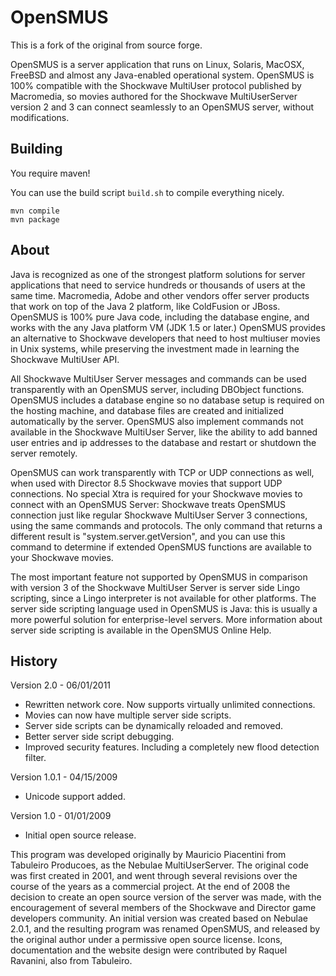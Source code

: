 # OpenSMUS

This is a fork of the original from source forge.

OpenSMUS is a server application that runs on Linux, Solaris, MacOSX, FreeBSD and almost any Java-enabled operational system. OpenSMUS is 100% compatible with the Shockwave MultiUser protocol published by Macromedia, so movies authored for the Shockwave MultiUserServer version 2 and 3 can connect seamlessly to an OpenSMUS server, without modifications.

## Building

You require maven!

You can use the build script `build.sh` to compile everything nicely.

```
mvn compile
mvn package
```

## About

Java is recognized as one of the strongest platform solutions for server applications that need to service hundreds or thousands of users at the same time. Macromedia, Adobe and other vendors offer server products that work on top of the Java 2 platform, like ColdFusion or JBoss. OpenSMUS is 100% pure Java code, including the database engine, and works with the any Java platform VM (JDK 1.5 or later.) OpenSMUS provides an alternative to Shockwave developers that need to host multiuser movies in Unix systems, while preserving the investment made in learning the Shockwave MultiUser API.

All Shockwave MultiUser Server messages and commands can be used transparently with an OpenSMUS server, including DBObject functions. OpenSMUS includes a database engine so no database setup is required on the hosting machine, and database files are created and initialized automatically by the server. OpenSMUS also implement commands not available in the Shockwave MultiUser Server, like the ability to add banned user entries and ip addresses to the database and restart or shutdown the server remotely.

OpenSMUS can work transparently with TCP or UDP connections as well, when used with Director 8.5 Shockwave movies that support UDP connections. No special Xtra is required for your Shockwave movies to connect with an OpenSMUS Server: Shockwave treats OpenSMUS connection just like regular Shockwave MultiUser Server 3 connections, using the same commands and protocols. The only command that returns a different result is "system.server.getVersion", and you can use this command to determine if extended OpenSMUS functions are available to your Shockwave movies.

The most important feature not supported by OpenSMUS in comparison with version 3 of the Shockwave MultiUser Server is server side Lingo scripting, since a Lingo interpreter is not available for other platforms. The server side scripting language used in OpenSMUS is Java: this is usually a more powerful solution for enterprise-level servers. More information about server side scripting is available in the OpenSMUS Online Help.

## History

Version 2.0 - 06/01/2011

- Rewritten network core. Now supports virtually unlimited connections.
- Movies can now have multiple server side scripts.
- Server side scripts can be dynamically reloaded and removed.
- Better server side script debugging.
- Improved security features. Including a completely new flood detection filter.

Version 1.0.1 - 04/15/2009

- Unicode support added.

Version 1.0 - 01/01/2009

- Initial open source release.

This program was developed originally by Mauricio Piacentini from Tabuleiro Producoes, as the Nebulae MultiUserServer. The original code was first created in 2001, and went through several revisions over the course of the years as a commercial project. At the end of 2008 the decision to create an open source version of the server was made, with the encouragement of several members of the Shockwave and Director game developers community. An initial version was created based on Nebulae 2.0.1, and the resulting program was renamed OpenSMUS, and released by the original author under a permissive open source license. Icons, documentation and the website design were contributed by Raquel Ravanini, also from Tabuleiro.
